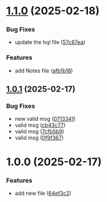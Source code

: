 # [1.1.0](https://github.com/ligadata-yaraAbbas/semantic-release-R2/compare/v1.0.1...v1.1.0) (2025-02-18)


### Bug Fixes

* update the hql file ([57c87ea](https://github.com/ligadata-yaraAbbas/semantic-release-R2/commit/57c87eaf7afae40ab4bada2b3980e11ef0e2f699))


### Features

* add Notes file ([afb1b18](https://github.com/ligadata-yaraAbbas/semantic-release-R2/commit/afb1b18ca849d73c5b9d5d9161c9ca6bec17cdc4))

## [1.0.1](https://github.com/ligadata-yaraAbbas/semantic-release-R2/compare/v1.0.0...v1.0.1) (2025-02-17)


### Bug Fixes

* new valid msg ([0713341](https://github.com/ligadata-yaraAbbas/semantic-release-R2/commit/0713341efb00c68d7ddb2d48dcee0971de162048))
* valid msg ([cb43c77](https://github.com/ligadata-yaraAbbas/semantic-release-R2/commit/cb43c770725c7c34b1657874ebef01a4e569256e))
* valid msg ([7cfb5b9](https://github.com/ligadata-yaraAbbas/semantic-release-R2/commit/7cfb5b9865291a6ea868bdadd301f82415bb9336))
* valid msg ([0f9f367](https://github.com/ligadata-yaraAbbas/semantic-release-R2/commit/0f9f3677160cbf36bd7cad79652a8e2f330c3512))

# 1.0.0 (2025-02-17)


### Features

* add new file ([64ef3c2](https://github.com/ligadata-yaraAbbas/semantic-release-R2/commit/64ef3c2a37495b5600d151e3827ca570930590b3))
